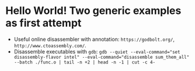 # Hello World! Two generic examples as first attempt

* Useful online disassembler with annotation: `https://godbolt.org/`, `http://www.ctoassembly.com/`.
* Disassemble executables with `gdb`: `gdb --quiet --eval-command="set disassembly-flavor intel" --eval-command="disassemble sum_them_all" --batch ./func.o | tail -n +2 | head -n -1 | cut -c 4-`
